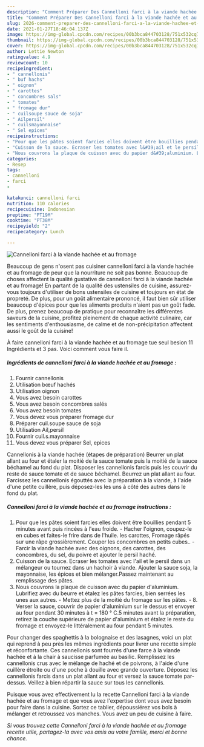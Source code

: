 ```yaml
---
description: "Comment Préparer Des Cannelloni farci à la viande hachée et au fromage"
title: "Comment Préparer Des Cannelloni farci à la viande hachée et au fromage"
slug: 2026-comment-preparer-des-cannelloni-farci-a-la-viande-hachee-et-au-fromage
date: 2021-01-27T18:46:04.137Z
image: https://img-global.cpcdn.com/recipes/00b3bca844703128/751x532cq70/cannelloni-farci-a-la-viande-hachee-et-au-fromage-photo-principale-de-la-recette.jpg
thumbnail: https://img-global.cpcdn.com/recipes/00b3bca844703128/751x532cq70/cannelloni-farci-a-la-viande-hachee-et-au-fromage-photo-principale-de-la-recette.jpg
cover: https://img-global.cpcdn.com/recipes/00b3bca844703128/751x532cq70/cannelloni-farci-a-la-viande-hachee-et-au-fromage-photo-principale-de-la-recette.jpg
author: Lettie Newton
ratingvalue: 4.9
reviewcount: 10
recipeingredient:
- " cannellonis"
- " buf hachs"
- " oignon"
- " carottes"
- " concombres sals"
- " tomates"
- " fromage dur"
- " cuilsoupe sauce de soja"
- " Ailpersil"
- " cuilsmayonnaise"
- " Sel epices"
recipeinstructions:
- "Pour que les pâtes soient farcies elles doivent être bouillies pendant 5 minutes avant puis rincées à l&#39;eau froide.  Hacher l&#39;oignon, coupez-le en cubes et faites-le frire dans de l&#39;huile. les carottes, Fromage râpés sur une râpe grossièrement. Couper les concombres en petits cubes..  Farcir la viande hachée avec des oignons, des carottes, des concombres, du sel, du poivre et ajouter le persil haché."
- "Cuisson de la sauce. Ecraser les tomates avec l&#39;ail et le persil dans un mélangeur ou tournez dans un hachoir à viande. Ajouter la sauce soja, la mayonnaise, les épices et bien mélanger.Passez maintenant au remplissage des pâtes."
- "Nous couvrons la plaque de cuisson avec du papier d&#39;aluminium. Lubrifiez avec du beurre et étalez les pâtes farcies, bien serrées les unes aux autres. Mettez plus de la moitié du fromage sur les pâtes.  8. Verser la sauce, couvrir de papier d&#39;aluminium sur le dessus et envoyer au four pendant 30 minutes à t = 180 ° C.5 minutes avant la préparation, retirez la couche supérieure de papier d&#39;aluminium et étalez le reste du fromage et envoyez-le littéralement au four pendant 5 minutes."
categories:
- Resep
tags:
- cannelloni
- farci
- 

katakunci: cannelloni farci  
nutrition: 110 calories
recipecuisine: Indonesian
preptime: "PT19M"
cooktime: "PT38M"
recipeyield: "2"
recipecategory: Lunch

---
```



![Cannelloni farci à la viande hachée et au fromage](https://img-global.cpcdn.com/recipes/00b3bca844703128/751x532cq70/cannelloni-farci-a-la-viande-hachee-et-au-fromage-photo-principale-de-la-recette.jpg)

Beaucoup de gens n'osent pas cuisiner cannelloni farci à la viande hachée et au fromage de peur que la nourriture ne soit pas bonne. Beaucoup de choses affectent la qualité gustative de cannelloni farci à la viande hachée et au fromage! En partant de la qualité des ustensiles de cuisine, assurez-vous toujours d'utiliser de bons ustensiles de cuisine et toujours en état de propreté. De plus, pour un goût alimentaire prononcé, il faut bien sûr utiliser beaucoup d'épices pour que les aliments produits n'aient pas un goût fade. De plus, prenez beaucoup de pratique pour reconnaître les différentes saveurs de la cuisine, profitez pleinement de chaque activité culinaire, car les sentiments d'enthousiasme, de calme et de non-précipitation affectent aussi le goût de la cuisine!

<!--inarticleads1-->

À faire cannelloni farci à la viande hachée et au fromage tue seul besion 11 Ingrédients et 3 pas. Voici comment vous faire il.

##### Ingrédients de cannelloni farci à la viande hachée et au fromage :

1. Fournir  cannellonis
1. Utilisation  bœuf hachés
1. Utilisation  oignon
1. Vous avez besoin  carottes
1. Vous avez besoin  concombres salés
1. Vous avez besoin  tomates
1. Vous devez vous préparer  fromage dur
1. Préparer  cuil.soupe sauce de soja
1. Utilisation  Ail,persil
1. Fournir  cuil.s.mayonnaise
1. Vous devez vous préparer  Sel, epices


Cannellonis à la viande hachée (étapes de préparation) Beurrer un plat allant au four et étaler la moitié de la sauce tomate puis la moitié de la sauce béchamel au fond du plat. Disposer les cannellonis farcis puis les couvrir du reste de sauce tomate et de sauce béchamel. Beurrez un plat allant au four. Farcissez les cannellonis égouttés avec la préparation à la viande, à l&#39;aide d&#39;une petite cuillère, puis déposez-les les uns à côté des autres dans le fond du plat. 

<!--inarticleads2-->

##### Cannelloni farci à la viande hachée et au fromage instructions :

1. Pour que les pâtes soient farcies elles doivent être bouillies pendant 5 minutes avant puis rincées à l&#39;eau froide. -  Hacher l&#39;oignon, coupez-le en cubes et faites-le frire dans de l&#39;huile. les carottes, Fromage râpés sur une râpe grossièrement. Couper les concombres en petits cubes.. -  Farcir la viande hachée avec des oignons, des carottes, des concombres, du sel, du poivre et ajouter le persil haché.
1. Cuisson de la sauce. Ecraser les tomates avec l&#39;ail et le persil dans un mélangeur ou tournez dans un hachoir à viande. Ajouter la sauce soja, la mayonnaise, les épices et bien mélanger.Passez maintenant au remplissage des pâtes.
1. Nous couvrons la plaque de cuisson avec du papier d&#39;aluminium. Lubrifiez avec du beurre et étalez les pâtes farcies, bien serrées les unes aux autres. - Mettez plus de la moitié du fromage sur les pâtes. -  8. Verser la sauce, couvrir de papier d&#39;aluminium sur le dessus et envoyer au four pendant 30 minutes à t = 180 ° C.5 minutes avant la préparation, retirez la couche supérieure de papier d&#39;aluminium et étalez le reste du fromage et envoyez-le littéralement au four pendant 5 minutes.


Pour changer des spaghettis à la bolognaise et des lasagnes, voici un plat qui reprend à peu près les mêmes ingrédients pour livrer une recette simple et réconfortante. Ces cannellonis sont fourrés d&#39;une farce à la viande hachée et à la chair à saucisse parfumée au basilic. Remplissez les cannellonis crus avec le mélange de haché et de poivrons, à l&#39;aide d&#39;une cuillère étroite ou d&#39;une poche à douille avec grande ouverture. Déposez les cannellonis farcis dans un plat allant au four et versez la sauce tomate par-dessus. Veillez à bien répartir la sauce sur tous les cannellonis. 

<!--inarticleads1-->

<p>
Puisque vous avez effectivement lu la recette Cannelloni farci à la viande hachée et au fromage et que vous avez l'expertise dont vous avez besoin pour faire dans la cuisine. Sortez ce tablier, dépoussiérez vos bols à mélanger et retroussez vos manches. Vous avez un peu de cuisine à faire.
</p>

<p>
<i>Si vous trouvez cette Cannelloni farci à la viande hachée et au fromage recette utile, partagez-la avec vos amis ou votre famille, merci et bonne chance.</i>
</p>

